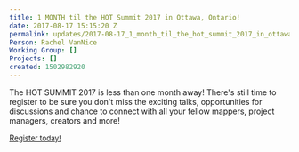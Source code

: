 ```yaml
---
title: 1 MONTH til the HOT Summit 2017 in Ottawa, Ontario!
date: 2017-08-17 15:15:20 Z
permalink: updates/2017-08-17_1_month_til_the_hot_summit_2017_in_ottawa_ontario!
Person: Rachel VanNice
Working Group: []
Projects: []
created: 1502982920
---
```


<p>The HOT SUMMIT 2017 is less than one month away! There's still time to register to be sure you don't miss the exciting talks, opportunities for discussions and chance to connect with all your fellow mappers, project managers, creators and more!</p><p><a href="https://www.eventbrite.com/e/hot-summit-2017-osm-mapping-our-impact-tickets-35331084224">R<span style="font-size: 13.008px;">egister today!</span></a></p>

